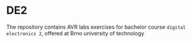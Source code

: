 # DE2
The repository contains AVR labs exercises for bachelor course `digital electronics 2`, offered at Brno university of technology 
